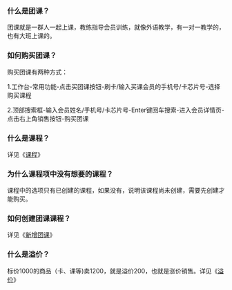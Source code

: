 ### 什么是团课？

团课就是一群人一起上课，教练指导会员训练，就像外语教学，有一对一教学的，也有大班上课的。

### 如何购买团课？

购买团课有两种方式：

1.工作台-常用功能-点击买团课按钮-刷卡/输入买课会员的手机号/卡芯片号-选择购买课程

2.顶部搜索框-输入会员姓名/手机号/卡芯片号-Enter键回车搜索-进入会员详情页-点击右上角销售按钮-购买团课 

### 什么是课程？

详见《[课程]()》

### 为什么课程项中没有想要的课程？

课程中的选项只有已创建的课程，如果没有，说明该课程尚未创建，需要先创建才能购买。

### 如何创建团课课程？

详见《[新增团课]()》

### 什么是溢价？

标价1000的商品（卡、课等)卖1200，就是溢价200，也就是涨价销售。详见《[溢价]()》